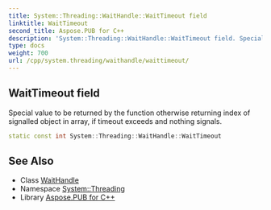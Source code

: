 ```yaml
---
title: System::Threading::WaitHandle::WaitTimeout field
linktitle: WaitTimeout
second_title: Aspose.PUB for C++
description: 'System::Threading::WaitHandle::WaitTimeout field. Special value to be returned by the function otherwise returning index of signalled object in array, if timeout exceeds and nothing signals in C++.'
type: docs
weight: 700
url: /cpp/system.threading/waithandle/waittimeout/
---
```

## WaitTimeout field


Special value to be returned by the function otherwise returning index of signalled object in array, if timeout exceeds and nothing signals.

```cpp
static const int System::Threading::WaitHandle::WaitTimeout
```

## See Also

* Class [WaitHandle](../)
* Namespace [System::Threading](../../)
* Library [Aspose.PUB for C++](../../../)
